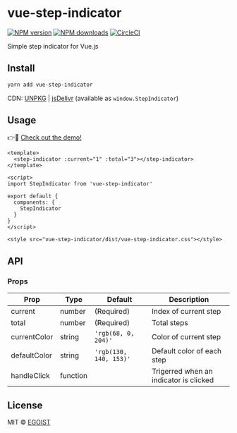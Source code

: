 # vue-step-indicator

[![NPM version](https://img.shields.io/npm/v/vue-step-indicator.svg?style=flat)](https://npmjs.com/package/vue-step-indicator) [![NPM downloads](https://img.shields.io/npm/dm/vue-step-indicator.svg?style=flat)](https://npmjs.com/package/vue-step-indicator) [![CircleCI](https://circleci.com/gh/egoist/vue-step-indicator/tree/master.svg?style=shield)](https://circleci.com/gh/egoist/vue-step-indicator/tree/master)

Simple step indicator for Vue.js

## Install

```bash
yarn add vue-step-indicator
```

CDN: [UNPKG](https://unpkg.com/vue-step-indicator/dist/) | [jsDelivr](https://cdn.jsdelivr.net/npm/vue-step-indicator/dist/) (available as `window.StepIndicator`)

## Usage

👉👀 [Check out the demo!](https://vue-step-indicator.egoist.moe)

```vue
<template>
  <step-indicator :current="1" :total="3"></step-indicator>
</template>

<script>
import StepIndicator from 'vue-step-indicator'

export default {
  components: {
    StepIndicator
  }
}
</script>

<style src="vue-step-indicator/dist/vue-step-indicator.css"></style>
```

## API

### Props

|Prop|Type|Default|Description|
|---|---|---|---|
|current|number|(Required)|Index of current step|
|total|number|(Required)|Total steps|
|currentColor|string|`'rgb(68, 0, 204)'`|Color of current step|
|defaultColor|string|`'rgb(130, 140, 153)'`|Default color of each step|
|handleClick|function<index>||Trigerred when an indicator is clicked|

## License

MIT &copy; [EGOIST](https://github.com/egoist)
